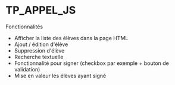 # TP_APPEL_JS

Fonctionnalités
- Afficher la liste des élèves dans la page HTML
- Ajout / édition d'élève
- Suppression d'élève
- Recherche textuelle
- Fonctionnalité pour signer (checkbox par exemple + bouton de validation)
- Mise en valeur les élèves ayant signé
